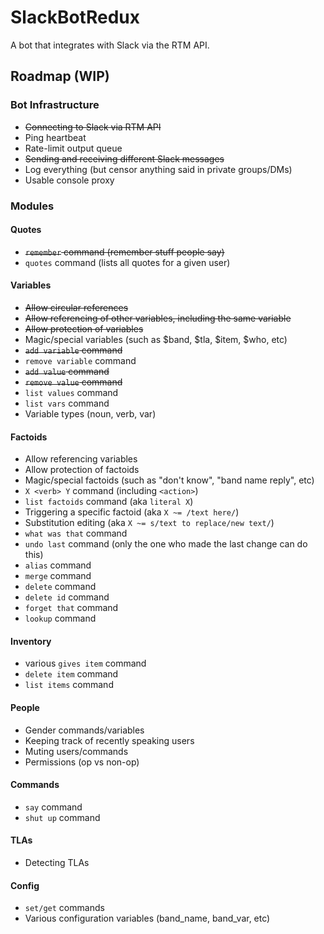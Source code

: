 # SlackBotRedux

A bot that integrates with Slack via the RTM API.

## Roadmap (WIP)
### Bot Infrastructure
- ~~Connecting to Slack via RTM API~~
- Ping heartbeat
- Rate-limit output queue
- ~~Sending and receiving different Slack messages~~
- Log everything (but censor anything said in private groups/DMs)
- Usable console proxy

### Modules
#### Quotes
- ~~`remember` command (remember stuff people say)~~
- `quotes` command (lists all quotes for a given user)

#### Variables
- ~~Allow circular references~~
- ~~Allow referencing of other variables, including the same variable~~
- ~~Allow protection of variables~~
- Magic/special variables (such as $band, $tla, $item, $who, etc)
- ~~`add variable` command~~
- `remove variable` command
- ~~`add value` command~~
- ~~`remove value` command~~
- `list values` command
- `list vars` command
- Variable types (noun, verb, var)

#### Factoids
- Allow referencing variables
- Allow protection of factoids
- Magic/special factoids (such as "don't know", "band name reply", etc)
- `X <verb> Y` command (including `<action>`)
- `list factoids` command (aka `literal X`)
- Triggering a specific factoid (aka `X ~= /text here/`)
- Substitution editing (aka `X ~= s/text to replace/new text/`)
- `what was that` command
- `undo last` command (only the one who made the last change can do this)
- `alias` command
- `merge` command
- `delete` command
- `delete id` command
- `forget that` command
- `lookup` command

#### Inventory
- various `gives item` command
- `delete item` command
- `list items` command

#### People
- Gender commands/variables
- Keeping track of recently speaking users
- Muting users/commands
- Permissions (op vs non-op)

#### Commands
- `say` command
- `shut up` command

#### TLAs
- Detecting TLAs

#### Config
- `set/get` commands
- Various configuration variables (band_name, band_var, etc)
